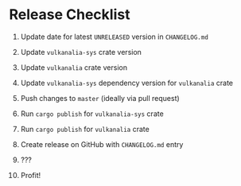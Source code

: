# Release Checklist

1. Update date for latest `UNRELEASED` version in `CHANGELOG.md`

2. Update `vulkanalia-sys` crate version

3. Update `vulkanalia` crate version

4. Update `vulkanalia-sys` dependency version for `vulkanalia` crate

5. Push changes to `master` (ideally via pull request)

6. Run `cargo publish` for `vulkanalia-sys` crate

7. Run `cargo publish` for `vulkanalia` crate

8. Create release on GitHub with `CHANGELOG.md` entry

9. ???

10. Profit!
